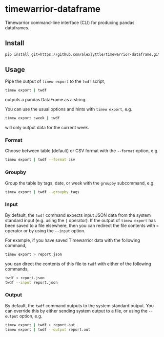 # timewarrior-dataframe

Timewarrior command-line interface (CLI) for producing pandas dataframes.

## Install

```bash
pip install git+https://github.com/alexlyttle/timewarrior-dataframe.git
```

## Usage

Pipe the output of `timew export` to the `twdf` script,

```bash
timew export | twdf
```

outputs a pandas DataFrame as a string.

You can use the usual options and hints with `timew export`, e.g.

```bash
timew export :week | twdf
```

will only output data for the current week.

### Format

Choose between table (default) or CSV format with the `--format` option, e.g.

```bash
timew export | twdf --format csv
```

### Groupby

Group the table by tags, date, or week with the `groupby` subcommand, e.g.

```bash
timew export | twdf --groupby tags
```

### Input

By default, the `twdf` command expects input JSON data from the system standard input (e.g. using the `|` operator).
If the output of `timew export` has been saved to a file elsewhere, then you can redirect the file contents with `<` operator or by using the `--input` option.

For example, if you have saved Timewarrior data with the following command,

```bash
timew export > report.json
```

you can direct the contents of this file to `twdf` with either of the following commands,

```bash
twdf < report.json
twdf --input report.json
```

### Output

By default, the `twdf` command outputs to the system standard output. You can override this by either sending system output to a file, or using the `--output` option, e.g.

```bash
timew export | twdf > report.out
timew export | twdf --output report.out
```
